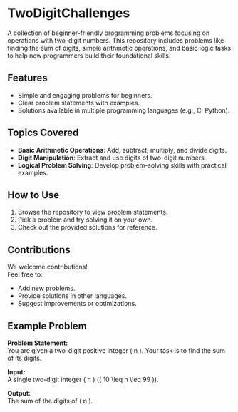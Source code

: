 # TwoDigitChallenges

A collection of beginner-friendly programming problems focusing on operations with two-digit numbers. This repository includes problems like finding the sum of digits, simple arithmetic operations, and basic logic tasks to help new programmers build their foundational skills.

## Features
- Simple and engaging problems for beginners.
- Clear problem statements with examples.
- Solutions available in multiple programming languages (e.g., C, Python).

## Topics Covered
- **Basic Arithmetic Operations**: Add, subtract, multiply, and divide digits.
- **Digit Manipulation**: Extract and use digits of two-digit numbers.
- **Logical Problem Solving**: Develop problem-solving skills with practical examples.

## How to Use
1. Browse the repository to view problem statements.
2. Pick a problem and try solving it on your own.
3. Check out the provided solutions for reference.

## Contributions
We welcome contributions!  
Feel free to:
- Add new problems.
- Provide solutions in other languages.
- Suggest improvements or optimizations.

## Example Problem
**Problem Statement:**  
You are given a two-digit positive integer \( n \). Your task is to find the sum of its digits.

**Input:**  
A single two-digit integer \( n \) (\( 10 \leq n \leq 99 \)).

**Output:**  
The sum of the digits of \( n \).
